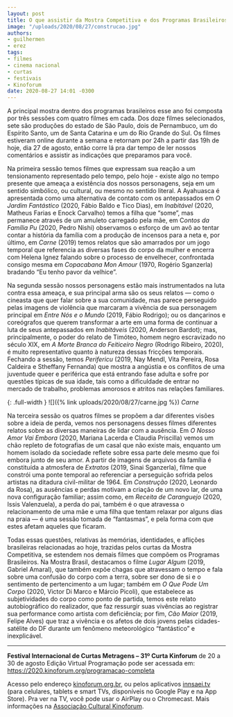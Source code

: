 ```yaml
---
layout: post
title: O que assistir da Mostra Competitiva e dos Programas Brasileiros do Kinoforum
image: "/uploads/2020/08/27/construcao.jpg"
authors:
- guilhermen
- erez
tags:
- filmes
- cinema nacional
- curtas
- festivais
- Kinoforum
date: 2020-08-27 14:01 -0300
---
```

A principal mostra dentro dos programas brasileiros esse ano foi composta por três sessões com quatro filmes em cada. Dos doze filmes selecionados, sete são produções do estado de São Paulo, dois de Pernambuco, um do Espírito Santo, um de Santa Catarina e um do Rio Grande do Sul. Os filmes estiveram online durante a semana e retornam por 24h a partir das 19h de hoje, dia 27 de agosto, então corre lá pra dar tempo de ler nossos comentários e assistir as indicações que preparamos para você.

Na primeira sessão temos filmes que expressam sua reação a um tensionamento representado pelo tempo, pelo hoje - existe algo no tempo presente que ameaça a existência dos nossos personagens, seja em um sentido simbólico, ou cultural, ou mesmo no sentido literal. A Ayahuasca é apresentada como uma alternativa de contato com os antepassados em *O Jardim Fantástico* (2020, Fábio Baldo e Tico Dias), em *Inabitável* (2020, Matheus Farias e Enock Carvalho) temos a filha que “some”, mas permanece através de um amuleto carregado pela mãe, em C*ontos da Família Pu* (2020, Pedro Nishi) observamos o esforço de um avô ao tentar contar a história da família com a produção de incensos para a neta e, por último, em *Carne* (2019) temos relatos que são amarrados por um jogo temporal que referencia as diversas fases do corpo da mulher e encerra com Helena Ignez falando sobre o processo de envelhecer, confrontada consigo mesma em *Copacabana Mon Amour* (1970, Rogério Sganzerla) bradando “Eu tenho pavor da velhice”.

Na segunda sessão nossos personagens estão mais instrumentados na luta contra essa ameaça, e sua principal arma são os seus relatos — como o cineasta que quer falar sobre a sua comunidade, mas parece perseguido pelas imagens de violência que marcaram a vivência de sua personagem principal em *Entre Nós e o Mundo* (2019, Fábio Rodrigo); ou os dançarinos e coreógrafos que querem transformar a arte em uma forma de continuar a luta de seus antepassados em *Inabitáveis* (2020, Anderson Bardot); mas, principalmente, o poder do relato de Timóteo, homem negro escravizado no século XIX, em *A Morte Branca do Feiticeiro Negro* (Rodrigo Ribeiro, 2020), é muito representativo quanto à natureza dessas fricções temporais. Fechando a sessão, temos *Perifericu* (2019, Nay Mendl, Vita Pereira, Rosa Caldeira e Stheffany Fernanda) que mostra a angústia e os conflitos de uma juventude queer e periférica que está entrando fase adulta e sofre por questões típicas de sua idade, tais como a dificuldade de entrar no mercado de trabalho, problemas amorosos e atritos nas relações familiares.

{: .full-width }
![]({% link uploads/2020/08/27/carne.jpg %})
*Carne*

Na terceira sessão os quatros filmes se propõem a dar diferentes visões sobre a ideia de perda, vemos nos personagens desses filmes diferentes relatos sobre as diversas maneiras de lidar com a ausência. Em *O Nosso Amor Vai Embora* (2020, Mariana Lacerda e Claudia Priscilla) vemos um chão repleto de fotografias de um casal que não existe mais, enquanto um homem isolado da sociedade reflete sobre essa parte dele mesmo que foi embora junto de seu amor. A partir de imagens de arquivos da família é constituída a atmosfera de *Extratos* (2019, Sinai Sganzerla), filme que constrói uma ponte temporal ao referenciar a perseguição sofrida pelos artistas na ditadura civil-militar de 1964. Em *Construção* (2020, Leonardo da Rosa), as ausências e perdas motivam a criação de um novo lar, de uma nova configuração familiar; assim como, em *Receita de Caranguejo* (2020, Issis Valenzuela), a perda do pai, também é o que atravessa o relacionamento de uma mãe e uma filha que tentam relaxar por alguns dias na praia — é uma sessão tomada de “fantasmas”, e pela forma com que estes afetam aqueles que ficaram.

Todas essas questões, relativas às memórias, identidades, e aflições brasileiras relacionadas ao hoje, trazidas pelos curtas da Mostra Competitiva, se estendem nos demais filmes que compõem os Programas Brasileiros. Na Mostra Brasil, destacamos o filme *Lugar Algum* (2019, Gabriel Amaral), que também expõe chagas que atravessam o tempo e fala sobre uma confusão do corpo com a terra, sobre ser dono de si e o sentimento de pertencimento a um lugar; também em *O Que Pode Um Corpo* (2020, Victor Di Marco e Márcio Picoli), que estabelece as subjetividades do corpo como ponto de partida, temos este relato autobiográfico do realizador, que faz ressurgir suas vivências ao registrar sua performance como artista com deficiência; por fim, *Cão Maior* (2019, Felipe Alves) que traz a vivência e os afetos de dois jovens pelas cidades-satélite do DF durante um fenômeno meteorológico “fantástico” e inexplicável.

***

**Festival Internacional de Curtas Metragens – 31º Curta Kinforum**
de 20 a 30 de agosto
Edição Virtual
Programação pode ser acessada em:   <https://2020.kinoforum.org/programacao-completa>

Acesso pelo endereço [kinoforum.org.br](https://2020.kinoforum.org.br/), ou pelos aplicativos [innsaei.tv](https://innsaei.tv) (para celulares, tablets e smart TVs, disponíveis no Google Play e na App Store). Pra ver na TV, você pode usar o AirPlay ou o Chromecast. Mais informações na [Associação Cultural Kinoforum](https://2020.kinoforum.org.br/).

